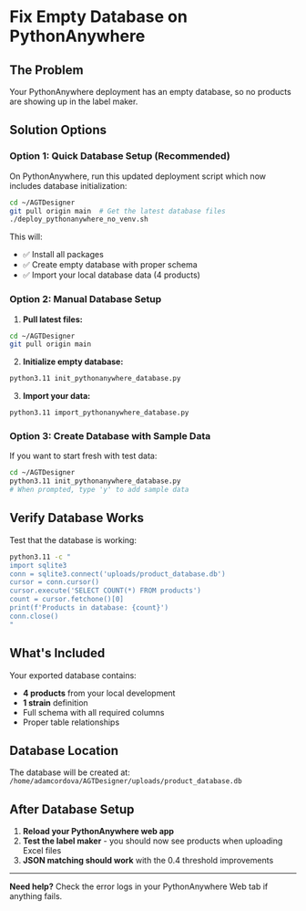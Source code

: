 # Fix Empty Database on PythonAnywhere

## The Problem
Your PythonAnywhere deployment has an empty database, so no products are showing up in the label maker.

## Solution Options

### Option 1: Quick Database Setup (Recommended)
On PythonAnywhere, run this updated deployment script which now includes database initialization:

```bash
cd ~/AGTDesigner
git pull origin main  # Get the latest database files
./deploy_pythonanywhere_no_venv.sh
```

This will:
- ✅ Install all packages
- ✅ Create empty database with proper schema
- ✅ Import your local database data (4 products)

### Option 2: Manual Database Setup

1. **Pull latest files:**
```bash
cd ~/AGTDesigner
git pull origin main
```

2. **Initialize empty database:**
```bash
python3.11 init_pythonanywhere_database.py
```

3. **Import your data:**
```bash
python3.11 import_pythonanywhere_database.py
```

### Option 3: Create Database with Sample Data

If you want to start fresh with test data:

```bash
cd ~/AGTDesigner
python3.11 init_pythonanywhere_database.py
# When prompted, type 'y' to add sample data
```

## Verify Database Works

Test that the database is working:

```bash
python3.11 -c "
import sqlite3
conn = sqlite3.connect('uploads/product_database.db')
cursor = conn.cursor()
cursor.execute('SELECT COUNT(*) FROM products')
count = cursor.fetchone()[0]
print(f'Products in database: {count}')
conn.close()
"
```

## What's Included

Your exported database contains:
- **4 products** from your local development
- **1 strain** definition
- Full schema with all required columns
- Proper table relationships

## Database Location

The database will be created at:
`/home/adamcordova/AGTDesigner/uploads/product_database.db`

## After Database Setup

1. **Reload your PythonAnywhere web app**
2. **Test the label maker** - you should now see products when uploading Excel files
3. **JSON matching should work** with the 0.4 threshold improvements

---

**Need help?** Check the error logs in your PythonAnywhere Web tab if anything fails.